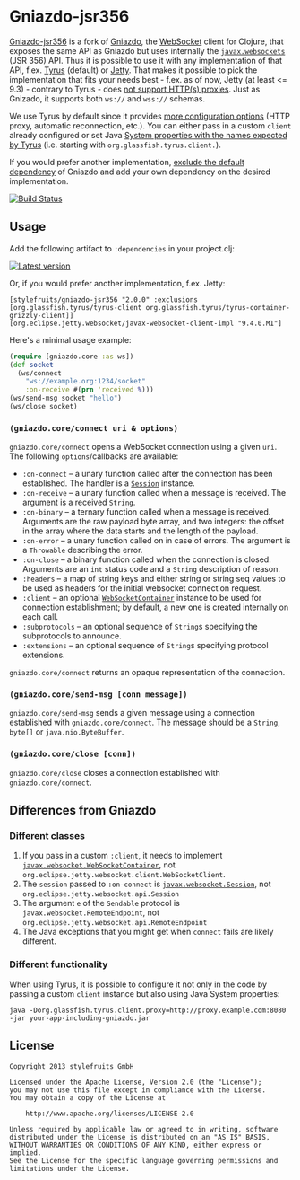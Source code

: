 # Gniazdo-jsr356

[Gniazdo-jsr356][def] is a fork of [Gniazdo](https://github.com/stylefruits/gniazdo/),
the [WebSocket][ws] client for Clojure, that exposes the same API as Gniazdo but
uses internally the [`javax.websockets`][jxws] (JSR 356) API. Thus it is possible to use it with any
implementation of that API, f.ex. [Tyrus][tyrus] (default) or [Jetty][jetty-ws]. That makes it possible to pick the
implementation that fits your needs best - f.ex. as of now, Jetty (at least <= 9.3) - contrary to Tyrus - does [not support HTTP(s) proxies](https://github.com/eclipse/jetty.project/issues/117).
Just as Gnizado, it  supports both `ws://` and `wss://` schemas.

We use Tyrus by default since it provides [more configuration options][tyruscfg]
(HTTP proxy, automatic reconnection, etc.). You can either
pass in a custom `client` already configured or set Java [System properties with the names expected by
Tyrus][tyrusprop]
(i.e. starting with `org.glassfish.tyrus.client.`).

If you would prefer another implementation, [exclude the default dependency][lein-exc]
of Gniazdo and add your own dependency on the desired implementation.

[![Build Status](https://travis-ci.org/stylefruits/gniazdo-jsr356.svg)](https://travis-ci.org/stylefruits/gniazdo-jsr356)

## Usage

Add the following artifact to `:dependencies` in your project.clj:

[![Latest version](https://clojars.org/stylefruits/gniazdo-jsr356/latest-version.svg)](https://clojars.org/stylefruits/gniazdo-jsr356)

Or, if you would prefer another implementation, f.ex. Jetty:

```
[stylefruits/gniazdo-jsr356 "2.0.0" :exclusions [org.glassfish.tyrus/tyrus-client org.glassfish.tyrus/tyrus-container-grizzly-client]]
[org.eclipse.jetty.websocket/javax-websocket-client-impl "9.4.0.M1"]
```

Here's a minimal usage example:

```clojure
(require [gniazdo.core :as ws])
(def socket
  (ws/connect
    "ws://example.org:1234/socket"
    :on-receive #(prn 'received %)))
(ws/send-msg socket "hello")
(ws/close socket)
```

### `(gniazdo.core/connect uri & options)`

`gniazdo.core/connect` opens a WebSocket connection using a
given `uri`. The following `options`/callbacks are available:

 - `:on-connect` – a unary function called after the connection has been
   established. The handler is a [`Session`][session] instance.
 - `:on-receive` – a unary function called when a message is received. The
   argument is a received `String`.
 - `:on-binary` – a ternary function called when a message is received.
   Arguments are the raw payload byte array, and two integers: the offset
   in the array where the data starts and the length of the payload.
 - `:on-error` – a unary function called on in case of errors. The argument is
   a `Throwable` describing the error.
 - `:on-close` – a binary function called when the connection is closed.
   Arguments are an `int` status code and a `String` description of reason.
 - `:headers` – a map of string keys and either string or string seq values to be
   used as headers for the initial websocket connection request.
 - `:client` – an optional [`WebSocketContainer`][wscontrainer] instance to be used for connection
   establishment; by default, a new one is created internally on each call.
 - `:subprotocols` – an optional sequence of `String`s specifying the subprotocols
   to announce.
 - `:extensions` – an optional sequence of `String`s specifying protocol
   extensions.

`gniazdo.core/connect` returns an opaque representation of the connection.

### `(gniazdo.core/send-msg [conn message])`

`gniazdo.core/send-msg` sends a given message using a connection established
with `gniazdo.core/connect`. The message should be a `String`, `byte[]` or
`java.nio.ByteBuffer`.

### `(gniazdo.core/close [conn])`

`gniazdo.core/close` closes a connection established with
`gniazdo.core/connect`.

## Differences from Gniazdo

### Different classes

1. If you pass in a custom `:client`, it needs to implement [`javax.websocket.WebSocketContainer`][wscontrainer],
   not `org.eclipse.jetty.websocket.client.WebSocketClient`.
2. The `session` passed to `:on-connect` is [`javax.websocket.Session`][session], not `org.eclipse.jetty.websocket.api.Session`
3. The argument `e` of the `Sendable` protocol is `javax.websocket.RemoteEndpoint`, not `org.eclipse.jetty.websocket.api.RemoteEndpoint`
4. The Java exceptions that you might get when `connect` fails are likely different.

### Different functionality

When using Tyrus, it is possible to configure it not only in the code by passing a custom `client` instance
but also using Java System properties:

```
java -Dorg.glassfish.tyrus.client.proxy=http://proxy.example.com:8080 -jar your-app-including-gniazdo.jar
```

## License

    Copyright 2013 stylefruits GmbH

    Licensed under the Apache License, Version 2.0 (the "License");
    you may not use this file except in compliance with the License.
    You may obtain a copy of the License at

        http://www.apache.org/licenses/LICENSE-2.0

    Unless required by applicable law or agreed to in writing, software
    distributed under the License is distributed on an "AS IS" BASIS,
    WITHOUT WARRANTIES OR CONDITIONS OF ANY KIND, either express or implied.
    See the License for the specific language governing permissions and
    limitations under the License.

[def]: https://en.wiktionary.org/wiki/gniazdo
[ws]: https://en.wikipedia.org/wiki/WebSocket
[jetty]: http://www.eclipse.org/jetty/
[jxws]: https://docs.oracle.com/javaee/7/api/javax/websocket/package-summary.html
[tyrus]: https://tyrus.java.net/
[jetty-ws]: https://github.com/jetty-project/embedded-jetty-websocket-examples/tree/master/javax.websocket-example
[tyruscfg]: https://tyrus.java.net/documentation/1.9/index/tyrus-proprietary-config.html
[tyrusprop]: https://github.com/tyrus-project/tyrus/blob/ecc6941e5264f63d62d3f882960806c82209640f/client/src/main/java/org/glassfish/tyrus/client/ClientProperties.java
[lein-exc]: http://stackoverflow.com/questions/6802026/how-do-i-exclude-jars-from-a-leiningen-project

[session]: https://docs.oracle.com/javaee/7/api/javax/websocket/Session.html
[wscontrainer]: https://docs.oracle.com/javaee/7/api/javax/websocket/WebSocketContainer.html
